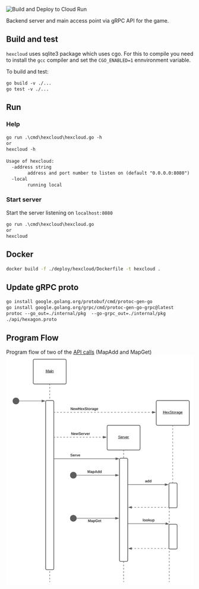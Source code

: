 ![Build and Deploy to Cloud Run](https://github.com/3vilM33pl3/hexcloud/workflows/Build%20and%20Deploy%20to%20Cloud%20Run/badge.svg)

Backend server and main access point via gRPC API for the game.

## Build and test
`hexcloud` uses sqlite3 package which uses cgo. For this to compile you need to install the `gcc` compiler
and set the `CGO_ENABLED=1` ennvironment variable.

To build and test:
```shell
go build -v ./...
go test -v ./...
```

## Run
### Help
```shell
go run .\cmd\hexcloud\hexcloud.go -h 
or 
hexcloud -h 

Usage of hexcloud:
  -address string
        address and port number to listen on (default "0.0.0.0:8080")
  -local
        running local
```
### Start server
Start the server listening on `localhost:8080`
```shell
go run .\cmd\hexcloud\hexcloud.go  
or 
hexcloud 
```

## Docker
```bash
docker build -f ./deploy/hexcloud/Dockerfile -t hexcloud .
```

## Update gRPC proto
```shell
go install google.golang.org/protobuf/cmd/protoc-gen-go
go install google.golang.org/grpc/cmd/protoc-gen-go-grpc@latest
protoc --go_out=./internal/pkg  --go-grpc_out=./internal/pkg ./api/hexagon.proto
```

## Program Flow
Program flow of two of the [API calls](./api/hexagon.proto) (MapAdd and MapGet)
![UML Sequence Diagram](./images/hexcloud.svg)

